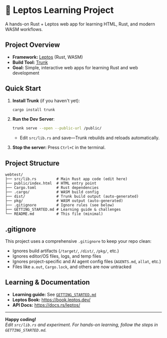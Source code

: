 # 🦀 Leptos Learning Project

A hands-on Rust + Leptos web app for learning HTML, Rust, and modern WASM workflows.

## Project Overview

- **Framework:** [Leptos](https://leptos.dev/) (Rust, WASM)
- **Build Tool:** [Trunk](https://trunkrs.dev/)
- **Goal:** Simple, interactive web apps for learning Rust and web development

## Quick Start

1. **Install Trunk** (if you haven't yet):
   ```bash
   cargo install trunk
   ```

2. **Run the Dev Server**:
   ```bash
   trunk serve --open --public-url /public/
   ```
   - Edit `src/lib.rs` and save—Trunk rebuilds and reloads automatically.

3. **Stop the server:** Press `Ctrl+C` in the terminal.

## Project Structure

```
webtest/
├── src/lib.rs         # Main Rust app code (edit here)
├── public/index.html  # HTML entry point
├── Cargo.toml         # Rust dependencies
├── .cargo/            # WASM build config
├── dist/              # Trunk build output (auto-generated)
├── pkg/               # WASM output (auto-generated)
├── .gitignore         # Ignore rules (see below)
├── GETTING_STARTED.md # Learning guide & challenges
└── README.md          # This file (minimal)
```

## .gitignore

This project uses a comprehensive `.gitignore` to keep your repo clean:

- Ignores build artifacts (`/target/`, `/dist/`, `/pkg/`, etc.)
- Ignores editor/OS files, logs, and temp files
- Ignores project-specific and AI agent config files (`AGENTS.md`, `allat`, etc.)
- Files like `a.out`, `Cargo.lock`, and others are now untracked

## Learning & Documentation

- **Learning guide:** See [`GETTING_STARTED.md`](GETTING_STARTED.md)
- **Leptos Book:** https://book.leptos.dev/
- **API Docs:** https://docs.rs/leptos/

---

**Happy coding!**  
_Edit `src/lib.rs` and experiment. For hands-on learning, follow the steps in `GETTING_STARTED.md`._